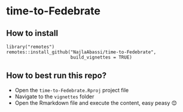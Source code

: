 # time-to-Fedebrate

## How to install

```
library("remotes")
remotes::install_github("NajlaAbassi/time-to-Fedebrate",
                        build_vignettes = TRUE)
```

## How to best run this repo?

+ Open the `time-to-Fedebrate.Rproj` project file
+ Navigate to the `vignettes` folder
+ Open the Rmarkdown file and execute the content, easy peasy 😊